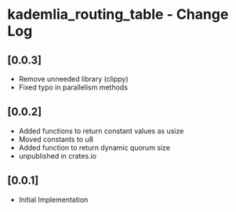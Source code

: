 # kademlia_routing_table - Change Log

## [0.0.3]
- Remove unneeded library (clippy)
- Fixed typo in parallelism methods
## [0.0.2]
- Added functions to return constant values as usize
- Moved constants to u8
- Added function to return dynamic quorum size
- unpublished in crates.io
## [0.0.1]
- Initial Implementation
